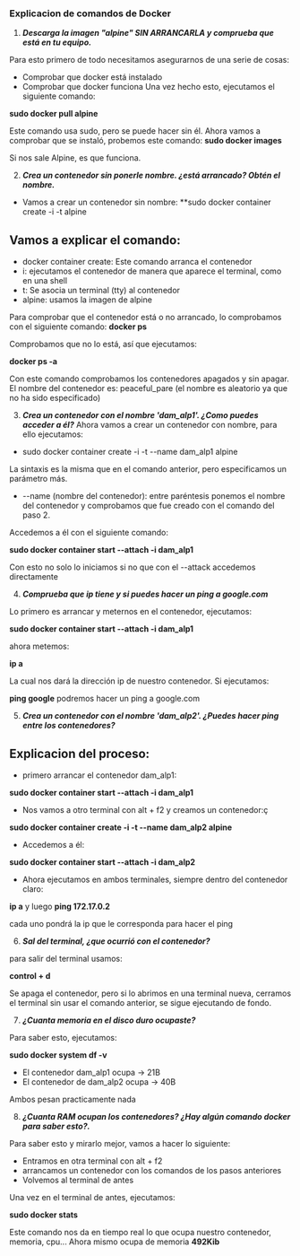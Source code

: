 ### Explicacion de comandos de Docker

1. ***Descarga la imagen "alpine" SIN ARRANCARLA y comprueba que está en tu equipo.***

Para esto primero de todo necesitamos asegurarnos de una serie de cosas:
- Comprobar que docker está instalado
- Comprobar que docker funciona
Una vez hecho esto, ejecutamos el siguiente comando:

**sudo docker pull alpine**

Este comando usa sudo, pero se puede hacer sin él. Ahora vamos a comprobar que se instaló, probemos este comando:
**sudo docker images**

Si nos sale Alpine, es que funciona.

2. ***Crea un contenedor sin ponerle nombre. ¿está arrancado? Obtén el nombre.***

- Vamos a crear un contenedor sin nombre:
**sudo docker container create -i -t alpine

## Vamos a explicar el comando:
- docker container create: Este comando arranca el contenedor
- i: ejecutamos el contenedor de manera que aparece el terminal, como en una shell
- t: Se asocia un terminal (tty) al contenedor
- alpine: usamos la imagen de alpine

Para comprobar que el contenedor está o no arrancado, lo comprobamos con el siguiente comando:
**docker ps**

Comprobamos que no lo está, así que ejecutamos:

**docker ps -a**

Con este comando comprobamos los contenedores apagados y sin apagar.
El nombre del contenedor es: peaceful_pare (el nombre es aleatorio ya que no ha sido especificado)

3. ***Crea un contenedor con el nombre 'dam_alp1'. ¿Como puedes acceder a él?***
Ahora vamos a crear un contenedor con nombre, para ello ejecutamos:
- sudo docker container create -i -t --name dam_alp1 alpine

La sintaxis es la misma que en el comando anterior, pero especificamos un parámetro más.
- --name (nombre del contenedor): entre paréntesis ponemos el nombre del contenedor y comprobamos que fue creado con el comando del paso 2.

Accedemos a él con el siguiente comando:

**sudo docker container start --attach -i dam_alp1**

Con esto no solo lo iniciamos si no que con el --attack accedemos directamente

4. ***Comprueba que ip tiene y si puedes hacer un ping a google.com***

Lo primero es arrancar y meternos en el contenedor, ejecutamos:

**sudo docker container start --attach -i dam_alp1**

ahora metemos:

**ip a**

La cual nos dará la dirección ip de nuestro contenedor. Si ejecutamos:

**ping google**
 podremos hacer un ping a google.com

5. ***Crea un contenedor con el nombre 'dam_alp2'. ¿Puedes hacer ping entre los contenedores?***

## Explicacion del proceso:
- primero arrancar el contenedor dam_alp1:

**sudo docker container start --attach -i dam_alp1**

- Nos vamos a otro terminal con alt + f2 y creamos un contenedor:ç

**sudo docker container create -i -t --name dam_alp2 alpine**

- Accedemos a él:

**sudo docker container start --attach -i dam_alp2**

- Ahora ejecutamos en ambos terminales, siempre dentro del contenedor claro:

**ip a** y luego **ping 172.17.0.2**

cada uno pondrá la ip que le corresponda para hacer el ping


6. ***Sal del terminal, ¿que ocurrió con el contenedor?***

para salir del terminal usamos:

**control + d**

Se apaga el contenedor, pero si lo abrimos en una terminal nueva, cerramos el terminal sin usar el comando anterior, se sigue ejecutando de fondo.


7. ***¿Cuanta memoria en el disco duro ocupaste?***

Para saber esto, ejecutamos:

**sudo docker system df -v**

- El contenedor dam_alp1 ocupa -> 21B
- El contenedor de dam_alp2 ocupa -> 40B

Ambos pesan practicamente nada

8. ***¿Cuanta RAM ocupan los contenedores? ¿Hay algún comando docker para saber esto?.***

Para saber esto y mirarlo mejor, vamos a hacer lo siguiente:
- Entramos en otra terminal con alt + f2
- arrancamos un contenedor con los comandos de los pasos anteriores
- Volvemos al terminal de antes

Una vez en el terminal de antes, ejecutamos:

**sudo docker stats**

Este comando nos da en tiempo real lo que ocupa nuestro contenedor, memoria, cpu...
Ahora mismo ocupa de memoria **492Kib**

